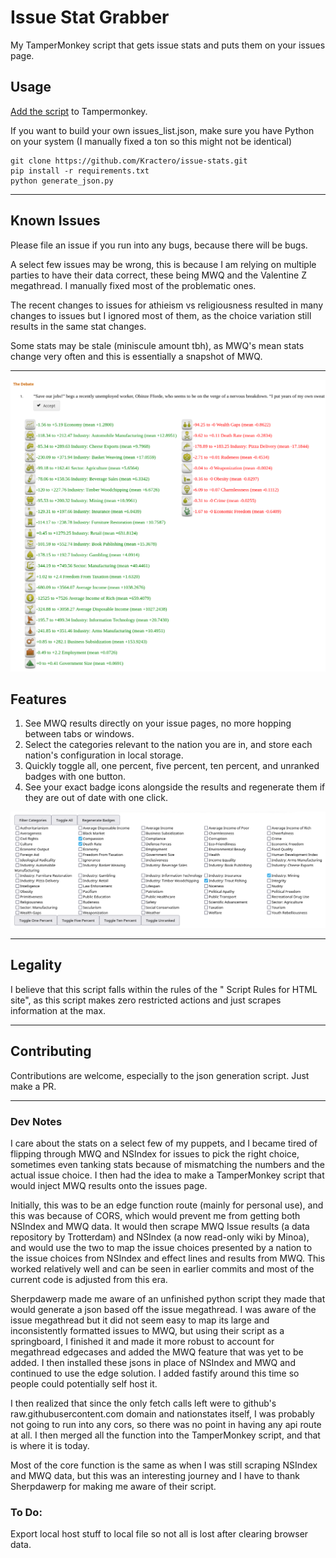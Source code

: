 # Issue Stat Grabber

My TamperMonkey script that gets issue stats and puts them on your issues page.

## Usage
[Add the script](https://github.com/Kractero/issue-stats/raw/main/issueStatGetter.user.js) to Tampermonkey.

If you want to build your own issues_list.json, make sure you have Python on your system (I manually fixed a ton so this might not be identical)

```
git clone https://github.com/Kractero/issue-stats.git
pip install -r requirements.txt
python generate_json.py
```

---

## Known Issues

Please file an issue if you run into any bugs, because there will be bugs.

A select few issues may be wrong, this is because I am relying on multiple parties to have their data correct, these being MWQ and the Valentine Z megathread. I manually fixed most of the problematic ones.

The recent changes to issues for athieism vs religiousness resulted in many changes to issues but I ignored most of them, as the choice variation still results in the same stat changes.

Some stats may be stale (miniscule amount tbh), as MWQ's mean stats change very often and this is essentially a snapshot of MWQ.

---

![Issue Result Sample](/public/Issue%20Result.png)

## Features

1. See MWQ results directly on your issue pages, no more hopping between tabs or windows.
2. Select the categories relevant to the nation you are in, and store each nation's configuration in local storage.
3. Quickly toggle all, one percent, five percent, ten percent, and unranked badges with one button.
4. See your exact badge icons alongside the results and regenerate them if they are out of date with one click.

![Filter](/public/Filter.png)

---

## Legality
I believe that this script falls within the rules of the "
Script Rules for HTML site", as this script makes zero restricted actions and just scrapes information at the max.

--- 

## Contributing
Contributions are welcome, especially to the json generation script. Just make a PR.

---

### Dev Notes
I care about the stats on a select few of my puppets, and I became tired of flipping through MWQ and NSIndex for issues to pick the right choice, sometimes even tanking stats because of mismatching the numbers and the actual issue choice. I then had the idea to make a TamperMonkey script that would inject MWQ results onto the issues page.

Initially, this was to be an edge function route (mainly for personal use), and this was because of CORS, which would prevent me from getting both NSIndex and MWQ data. It would then scrape MWQ Issue results (a data repository by Trotterdam) and NSIndex (a now read-only wiki by Minoa), and would use the two to map the issue choices presented by a nation to the issue choices from NSIndex and effect lines and results from MWQ. This worked relatively well and can be seen in earlier commits and most of the current code is adjusted from this era.

Sherpdawerp made me aware of an unfinished python script they made that would generate a json based off the issue megathread. I was aware of the issue megathread but it did not seem easy to map its large and inconsistently formatted issues to MWQ, but using their script as a springboard, I finished it and made it more robust to account for megathread edgecases and added the MWQ feature that was yet to be added. I then installed these jsons in place of NSIndex and MWQ and continued to use the edge solution. I added fastify around this time so people could potentially self host it.

I then realized that since the only fetch calls left were to github's raw.githubusercontent.com domain and nationstates itself, I was probably not going to run into any cors, so there was no point in having any api route at all. I then merged all the function into the TamperMonkey script, and that is where it is today.

Most of the core function is the same as when I was still scraping NSIndex and MWQ data, but this was an interesting journey and I have to thank Sherpdawerp for making me aware of their script.

### To Do:
Export local host stuff to local file so not all is lost after clearing browser data.
